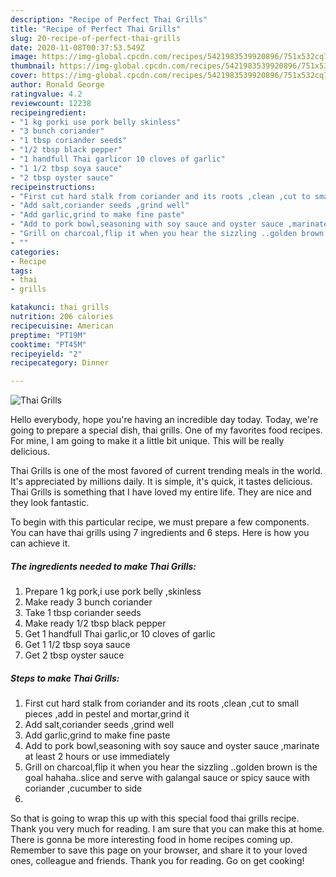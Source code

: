 ```yaml
---
description: "Recipe of Perfect Thai Grills"
title: "Recipe of Perfect Thai Grills"
slug: 20-recipe-of-perfect-thai-grills
date: 2020-11-08T00:37:53.549Z
image: https://img-global.cpcdn.com/recipes/5421983539920896/751x532cq70/thai-grills-recipe-main-photo.jpg
thumbnail: https://img-global.cpcdn.com/recipes/5421983539920896/751x532cq70/thai-grills-recipe-main-photo.jpg
cover: https://img-global.cpcdn.com/recipes/5421983539920896/751x532cq70/thai-grills-recipe-main-photo.jpg
author: Ronald George
ratingvalue: 4.2
reviewcount: 12238
recipeingredient:
- "1 kg porki use pork belly skinless"
- "3 bunch coriander"
- "1 tbsp coriander seeds"
- "1/2 tbsp black pepper"
- "1 handfull Thai garlicor 10 cloves of garlic"
- "1 1/2 tbsp soya sauce"
- "2 tbsp oyster sauce"
recipeinstructions:
- "First cut hard stalk from coriander and its roots ,clean ,cut to small pieces ,add in pestel and mortar,grind it"
- "Add salt,coriander seeds ,grind well"
- "Add garlic,grind to make fine paste"
- "Add to pork bowl,seasoning with soy sauce and oyster sauce ,marinate at least 2 hours or use immediately"
- "Grill on charcoal,flip it when you hear the sizzling ..golden brown is the goal hahaha..slice and serve with galangal sauce or spicy sauce with coriander ,cucumber to side"
- ""
categories:
- Recipe
tags:
- thai
- grills

katakunci: thai grills 
nutrition: 206 calories
recipecuisine: American
preptime: "PT19M"
cooktime: "PT45M"
recipeyield: "2"
recipecategory: Dinner

---
```



![Thai Grills](https://img-global.cpcdn.com/recipes/5421983539920896/751x532cq70/thai-grills-recipe-main-photo.jpg)

Hello everybody, hope you're having an incredible day today. Today, we're going to prepare a special dish, thai grills. One of my favorites food recipes. For mine, I am going to make it a little bit unique. This will be really delicious.

Thai Grills is one of the most favored of current trending meals in the world. It's appreciated by millions daily. It is simple, it's quick, it tastes delicious. Thai Grills is something that I have loved my entire life. They are nice and they look fantastic.




To begin with this particular recipe, we must prepare a few components. You can have thai grills using 7 ingredients and 6 steps. Here is how you can achieve it.

<!--inarticleads1-->

##### The ingredients needed to make Thai Grills:

1. Prepare 1 kg pork,i use pork belly ,skinless
1. Make ready 3 bunch coriander
1. Take 1 tbsp coriander seeds
1. Make ready 1/2 tbsp black pepper
1. Get 1 handfull Thai garlic,or 10 cloves of garlic
1. Get 1 1/2 tbsp soya sauce
1. Get 2 tbsp oyster sauce




<!--inarticleads2-->

##### Steps to make Thai Grills:

1. First cut hard stalk from coriander and its roots ,clean ,cut to small pieces ,add in pestel and mortar,grind it
1. Add salt,coriander seeds ,grind well
1. Add garlic,grind to make fine paste
1. Add to pork bowl,seasoning with soy sauce and oyster sauce ,marinate at least 2 hours or use immediately
1. Grill on charcoal,flip it when you hear the sizzling ..golden brown is the goal hahaha..slice and serve with galangal sauce or spicy sauce with coriander ,cucumber to side
1. 




So that is going to wrap this up with this special food thai grills recipe. Thank you very much for reading. I am sure that you can make this at home. There is gonna be more interesting food in home recipes coming up. Remember to save this page on your browser, and share it to your loved ones, colleague and friends. Thank you for reading. Go on get cooking!
